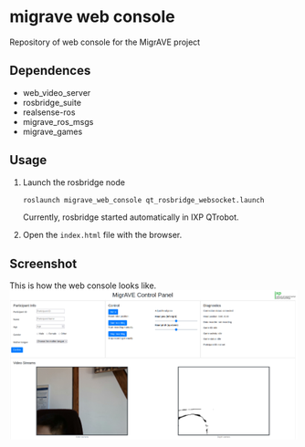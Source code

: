 # migrave web console
Repository of web console for the MigrAVE project

## Dependences

- web_video_server
- rosbridge_suite
- realsense-ros
- migrave_ros_msgs
- migrave_games

## Usage

1. Launch the rosbridge node
    ```sh
    roslaunch migrave_web_console qt_rosbridge_websocket.launch
    ```
    Currently, rosbridge started automatically in IXP QTrobot. 

2. Open the `index.html` file with the browser. 

## Screenshot

This is how the web console looks like.
![screenshot](./assets/img/MigrAVE_web_console.png "opt title")
